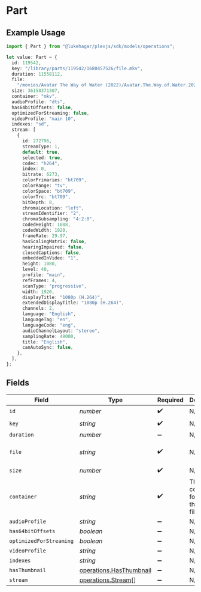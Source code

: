 # Part

## Example Usage

```typescript
import { Part } from "@lukehagar/plexjs/sdk/models/operations";

let value: Part = {
  id: 119542,
  key: "/library/parts/119542/1680457526/file.mkv",
  duration: 11558112,
  file:
    "/movies/Avatar The Way of Water (2022)/Avatar.The.Way.of.Water.2022.2160p.WEB-DL.DDP5.1.Atmos.DV.HDR10.HEVC-CMRG.mkv",
  size: 36158371307,
  container: "mkv",
  audioProfile: "dts",
  has64bitOffsets: false,
  optimizedForStreaming: false,
  videoProfile: "main 10",
  indexes: "sd",
  stream: [
    {
      id: 272796,
      streamType: 1,
      default: true,
      selected: true,
      codec: "h264",
      index: 0,
      bitrate: 6273,
      colorPrimaries: "bt709",
      colorRange: "tv",
      colorSpace: "bt709",
      colorTrc: "bt709",
      bitDepth: 8,
      chromaLocation: "left",
      streamIdentifier: "2",
      chromaSubsampling: "4:2:0",
      codedHeight: 1088,
      codedWidth: 1920,
      frameRate: 29.97,
      hasScalingMatrix: false,
      hearingImpaired: false,
      closedCaptions: false,
      embeddedInVideo: "1",
      height: 1080,
      level: 40,
      profile: "main",
      refFrames: 4,
      scanType: "progressive",
      width: 1920,
      displayTitle: "1080p (H.264)",
      extendedDisplayTitle: "1080p (H.264)",
      channels: 2,
      language: "English",
      languageTag: "en",
      languageCode: "eng",
      audioChannelLayout: "stereo",
      samplingRate: 48000,
      title: "English",
      canAutoSync: false,
    },
  ],
};
```

## Fields

| Field                                                                                                                | Type                                                                                                                 | Required                                                                                                             | Description                                                                                                          | Example                                                                                                              |
| -------------------------------------------------------------------------------------------------------------------- | -------------------------------------------------------------------------------------------------------------------- | -------------------------------------------------------------------------------------------------------------------- | -------------------------------------------------------------------------------------------------------------------- | -------------------------------------------------------------------------------------------------------------------- |
| `id`                                                                                                                 | *number*                                                                                                             | :heavy_check_mark:                                                                                                   | N/A                                                                                                                  | 119542                                                                                                               |
| `key`                                                                                                                | *string*                                                                                                             | :heavy_check_mark:                                                                                                   | N/A                                                                                                                  | /library/parts/119542/1680457526/file.mkv                                                                            |
| `duration`                                                                                                           | *number*                                                                                                             | :heavy_minus_sign:                                                                                                   | N/A                                                                                                                  | 11558112                                                                                                             |
| `file`                                                                                                               | *string*                                                                                                             | :heavy_check_mark:                                                                                                   | N/A                                                                                                                  | /movies/Avatar The Way of Water (2022)/Avatar.The.Way.of.Water.2022.2160p.WEB-DL.DDP5.1.Atmos.DV.HDR10.HEVC-CMRG.mkv |
| `size`                                                                                                               | *number*                                                                                                             | :heavy_check_mark:                                                                                                   | N/A                                                                                                                  | 36158371307                                                                                                          |
| `container`                                                                                                          | *string*                                                                                                             | :heavy_check_mark:                                                                                                   | The container format of the media file.<br/>                                                                         | mkv                                                                                                                  |
| `audioProfile`                                                                                                       | *string*                                                                                                             | :heavy_minus_sign:                                                                                                   | N/A                                                                                                                  | dts                                                                                                                  |
| `has64bitOffsets`                                                                                                    | *boolean*                                                                                                            | :heavy_minus_sign:                                                                                                   | N/A                                                                                                                  | false                                                                                                                |
| `optimizedForStreaming`                                                                                              | *boolean*                                                                                                            | :heavy_minus_sign:                                                                                                   | N/A                                                                                                                  | false                                                                                                                |
| `videoProfile`                                                                                                       | *string*                                                                                                             | :heavy_minus_sign:                                                                                                   | N/A                                                                                                                  | main 10                                                                                                              |
| `indexes`                                                                                                            | *string*                                                                                                             | :heavy_minus_sign:                                                                                                   | N/A                                                                                                                  | sd                                                                                                                   |
| `hasThumbnail`                                                                                                       | [operations.HasThumbnail](../../../sdk/models/operations/hasthumbnail.md)                                            | :heavy_minus_sign:                                                                                                   | N/A                                                                                                                  | 1                                                                                                                    |
| `stream`                                                                                                             | [operations.Stream](../../../sdk/models/operations/stream.md)[]                                                      | :heavy_minus_sign:                                                                                                   | N/A                                                                                                                  |                                                                                                                      |